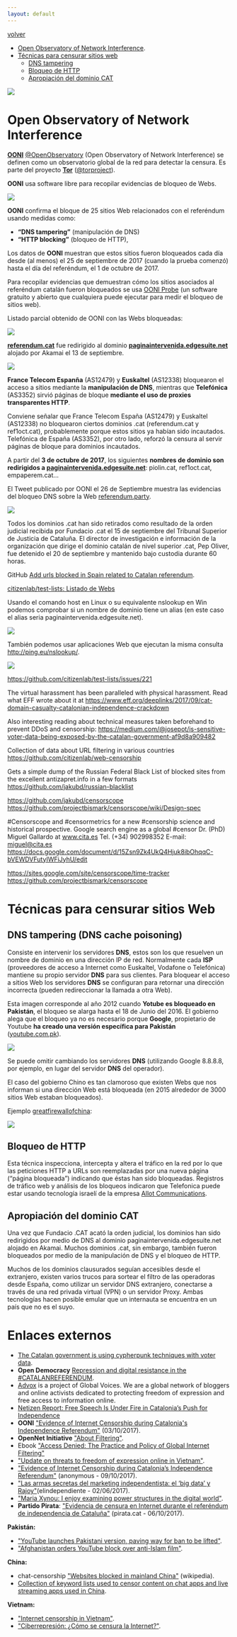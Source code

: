```yaml
---
layout: default
---
```


[volver](./)

* [Open Observatory of Network Interference](#open-Observatory-of-network-interference).
* [Técnicas para censurar sitios web](#técnicas-para-censurar-sitios-web)
	* [DNS tampering](#dns-tampering)
	* [Bloqueo de HTTP](#bloqueo-de-http)
	* [Apropiación del dominio CAT](#apropiación-del-dominio-cat)

![](images/portada_buscando_evidendias_censura.jpg)

# Open Observatory of Network Interference

**[OONI](https://ooni.torproject.org/)** [@OpenObservatory](https://twitter.com/openobservatory) (Open Observatory of Network Interference) se definen como un observatorio global de la red para detectar la censura. Es parte del proyecto **[Tor](https://www.torproject.org/)** ([@torproject](https://twitter.com/torproject)).

**OONI** usa software libre para recopilar evidencias de bloqueo de Webs.  

![](images/ooni_web.PNG)

**OONI** confirma el bloque de 25 sitios Web relacionados con el referéndum usando medidas como:

* **“DNS tampering”** (manipulación de DNS)
* **“HTTP blocking”** (bloqueo de HTTP),

Los datos de **OONI** muestran que estos sitios fueron bloqueados cada día desde (al menos) el 25 de septiembre de 2017 (cuando la prueba comenzó) hasta el día del referéndum, el 1 de octubre de 2017.

Para recopilar evidencias que demuestran cómo los sitios asociados al referéndum catalán fueron bloqueados se usa [OONI Probe](https://ooni.torproject.org/install/) (un software gratuito y abierto que cualquiera puede ejecutar para medir el bloqueo de sitios web).

Listado parcial obtenido de OONI con las Webs bloqueadas:

![](images/ooni_lista_webs_intervenidas.PNG)


**[referendum.cat](http://referendum.cat/)** fue redirigido al dominio	 **[paginaintervenida.edgesuite.net](http://paginaintervenida.edgesuite.net/)** alojado por Akamai el 13 de septiembre.

![](images/referendum_cat_paginaintervenida.PNG)

**France Telecom Espanña** (AS12479) y **Euskaltel** (AS12338) bloquearon el acceso a sitios mediante la **manipulación de DNS**, mientras que **Telefónica** (AS3352) sirvió páginas de bloque **mediante el uso de proxies transparentes HTTP**. 

Conviene señalar que France Telecom España (AS12479) y Euskaltel (AS12338) no bloquearon ciertos dominios .cat (referendum.cat y ref1oct.cat), probablemente porque estos sitios ya habían sido incautados. Telefónica de España (AS3352), por otro lado, reforzó la censura al servir páginas de bloque para dominios incautados.

A partir del **3 de octubre de 2017**, los siguientes **nombres de dominio son redirigidos a [paginaintervenida.edgesuite.net](http://paginaintervenida.edgesuite.net/)**: piolin.cat, ref1oct.cat, empaperem.cat…

El Tweet publicado por OONI el 26 de Septiembre muestra las evidencias del bloqueo DNS sobre la Web [referendum.party](http://www.referendum.party/).

![](images/ooni_dns_blocking_tweet.PNG)

Todos los dominios .cat han sido retirados como resultado de la orden judicial recibida por Fundacio .cat el 15 de septiembre del Tribunal Superior de Justicia de Cataluña. El director de investigación e información de la organización que dirige el dominio catalán de nivel superior .cat, Pep Oliver, fue detenido el 20 de septiembre y mantenido bajo custodia durante 60 horas.

GitHub [Add urls blocked in Spain related to Catalan referendum](https://github.com/citizenlab/test-lists/issues/221). 

[citizenlab/test-lists: Listado de Webs](https://github.com/citizenlab/test-lists/pull/228/files#diff-e1a59faca632b178f429c9a26c1ce410R32)

Usando el comando host en Linux o su equivalente nslookup en Win podemos comprobar si un nombre de dominio tiene un alias (en este caso el alias seria paginaintervenida.edgesuite.net).

![](images/host_linux_cmd_referendum_cat.PNG)

También podemos usar aplicaciones Web que ejecutan la misma consulta http://ping.eu/nslookup/.

![](images/dnslookup_online.PNG)

https://github.com/citizenlab/test-lists/issues/221

The virtual harassment has been paralleled with physical harassment. Read what EFF wrote about it at https://www.eff.org/deeplinks/2017/09/cat-domain-casualty-catalonian-independence-crackdown

Also interesting reading about technical measures taken beforehand to prevent DDoS and censorship: https://medium.com/@josepot/is-sensitive-voter-data-being-exposed-by-the-catalan-government-af9d8a909482

Collection of data about URL filtering in various countries https://github.com/citizenlab/web-censorship

Gets a simple dump of the Russian Federal Black List of blocked sites from the excellent antizapret.info in a few formats
https://github.com/jakubd/russian-blacklist

https://github.com/jakubd/censorscope
https://github.com/projectbismark/censorscope/wiki/Design-spec

 #Censorscope and #censormetrics for a new #censorship science and historical prospective. Google search engine as a global #censor Dr. (PhD) Miguel Gallardo at www.cita.es Tel. (+34) 902998352 E-mail: miguel@cita.es  
https://docs.google.com/document/d/15Zsn9Zk4UkQ4Hjuk8ibOhqqC-bVEWDVFutyIWFiJyhU/edit

https://sites.google.com/site/censorscope/time-tracker
https://github.com/projectbismark/censorscope

 
# Técnicas para censurar sitios Web 

## DNS tampering (DNS cache poisoning)

Consiste en intervenir los servidores **DNS**, estos son los que resuelven un nombre de dominio en una dirección IP de red. Normalmente cada **ISP** (proveedores de acceso a Internet como Euskaltel, Vodafone o Telefónica) mantiene su propio servidor **DNS** para sus clientes. Para bloquear el acceso a sitios Web los servidores **DNS** se configuran para retornar una dirección incorrecta (pueden redireccionar la llamada a otra Web).

Esta imagen corresponde al año 2012 cuando **Yotube es bloqueado en Pakistán**, el bloqueo se alarga hasta el 18 de Junio del 2016. El gobierno alega que el bloqueo ya no es necesario porque **Google**, propietario de Youtube **ha creado una versión específica para Pakistán** ([youtube.com.pk](http://youtube.com.pk/)).

![](images/youtube_pakistan_traffic_ban.jpg)

Se puede omitir cambiando los servidores **DNS** (utilizando Google 8.8.8.8, por ejemplo, en lugar del servidor **DNS** del operador).

El caso del gobierno Chino es tan clamoroso que existen Webs que nos informan si una dirección Web está bloqueada (en 2015 alrededor de 3000 sitios Web estaban bloqueados).

Ejemplo [greatfirewallofchina](http://www.greatfirewallofchina.org/):

![](images/greatfirewallofchina_block_test.PNG)

## Bloqueo de HTTP

Esta técnica inspecciona, intercepta y altera el tráfico en la red por lo que las peticiones HTTP a URLs son reemplazadas por una nueva página (“página bloqueada”) indicando que éstas han sido bloqueadas. Registros de tráfico web y análisis de los bloqueos indicaron que Telefonica puede estar usando tecnología israelí de la empresa [Allot Communications](https://www.allot.com/press-release/telefonica-partners-with-allot-communications-to-establish-a-multi-service-platform-for-improved-security-and-user-experience/).

## Apropiación del dominio CAT

Una vez que Fundacio .CAT acató la orden judicial, los dominios han sido redirigidos por medio de DNS al dominio paginaintervenida.edgesuite.net alojado en Akamai. Muchos dominios .cat, sin embargo, también fueron bloqueados por medio de la manipulación de DNS y el bloqueo de HTTP.


Muchos de los dominios clausurados seguían accesibles desde el extranjero, existen varios trucos para sortear el filtro de las operadoras desde España, como utilizar un servidor DNS extranjero, conectarse a través de una red privada virtual (VPN) o un servidor Proxy. Ambas tecnologías hacen posible emular que un internauta se encuentra en un país que no es el suyo.

# Enlaces externos

* [The Catalan government is using cypherpunk techniques with voter data](https://hackernoon.com/is-sensitive-voter-data-being-exposed-by-the-catalan-government-af9d8a909482).
* **Open Democracy** [Repression and digital resistance in the #CATALANREFERENDUM](https://www.opendemocracy.net/digitaliberties/xnet/repression-and-digital-resistance-in-catalanreferendum).
* [Advox](https://advox.globalvoices.org/about/) is a project of Global Voices. We are a global network of bloggers and online activists dedicated to protecting freedom of expression and free access to information online.
* [Netizen Report: Free Speech Is Under Fire in Catalonia’s Push for Independence](https://advox.globalvoices.org/2017/10/13/netizen-report-free-speech-is-under-fire-in-catalonias-push-for-independence/)
* **OONI** ["Evidence of Internet Censorship during Catalonia's Independence Referendum"](https://ooni.torproject.org/post/internet-censorship-catalonia-independence-referendum/) (03/10/2017).
* **OpenNet Initiative** ["About Filtering"](https://opennet.net/about-filtering).
* Ebook ["Access Denied: The Practice and Policy of Global Internet Filtering"](https://books.google.es/books?id=l6ry0NeJ1N8C&pg=PA14&lpg=PA14&dq=DNS+tampering+que+es&source=bl&ots=i93_WnScZe&sig=bvzygiEP2Bxf8j74qNyOEp9ObZc&hl=es&sa=X&ved=0ahUKEwifid6K_IPXAhXJtRQKHQcyAQYQ6AEIeDAJ#v=onepage&q=DNS%20tampering%20que%20es&f=false) 
* ["Update on threats to freedom of expression online in Vietnam"](https://opennet.net/blog/2012/09/update-threats-freedom-expression-online-vietnam).
* ["Evidence of Internet Censorship during Catalonia’s Independence Referendum"](https://www.anonymous-france.eu/blocking-of-catalan-referendum-sites.html) (anonymous - 09/10/2017).
* ["Las armas secretas del marketing independentista: el ‘big data’ y Rajoy"](https://www.elindependiente.com/politica/2017/06/02/las-armas-secretas-del-marketing-independentista-del-big-data-a-rajoy/)(elindependiente - 02/06/2017).
* ["Maria Xynou: I enjoy examining power structures in the digital world"](https://sciencecannotbesilenced.wordpress.com/2017/10/17/maria-xynou-at-ooni-we-envision-a-type-of-world-where-everyone-has-the-opportunity-to-examine-information-controls/).
* **Partido Pirata**: ["Evidencia de censura en Internet durante el referéndum de independencia de Cataluña"](http://pirata.cat/bloc/evidencia-de-censura-en-internet-durante-el-referendum-de-independencia-de-cataluna/) (pirata.cat - 06/10/2017).

**Pakistán:**

* ["YouTube launches Pakistani version, paving way for ban to be lifted"](http://www.thestar.com.my/tech/tech-news/2016/01/14/youtube-launches-pakistani-version-paving-way-for-ban-to-be-lifted/#qMZ6ZWgSDLL46Xi7.99).
* ["Afghanistan orders YouTube block over anti-Islam film"](https://www.reuters.com/article/us-protest-afghanistan-youtube/afghanistan-orders-youtube-block-over-anti-islam-film-idUSBRE88C0JZ20120913).

**China:**

* chat-censorship ["Websites blocked in mainland China"](https://en.wikipedia.org/wiki/Websites_blocked_in_mainland_China) (wikipedia).
* [Collection of keyword lists used to censor content on chat apps and live streaming apps used in China](https://github.com/citizenlab/chat-censorship).

**Vietnam:**

* ["Internet censorship in Vietnam"](https://en.wikipedia.org/wiki/Internet_censorship_in_Vietnam).
* ["Ciberrepresión: ¿Cómo se censura la Internet?"](http://blogs.periodistadigital.com/felixjtapia.php/2007/08/31/ciberrepresion-icomo-se-censura-la-inter).
